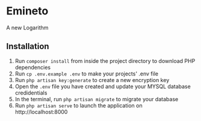 # Emineto
A new Logarithm

## Installation
1. Run  `composer install` from inside the project directory to download PHP dependencies
2. Run `cp .env.example .env` to make your projects' .env file
3. Run `php artisan key:generate` to create a new encryption key
4. Open the `.env` file you have created and update your MYSQL database credidentials
5. In the terminal, run `php artisan migrate` to migrate your database
2. Run `php artisan serve` to launch the application on http://localhost:8000

